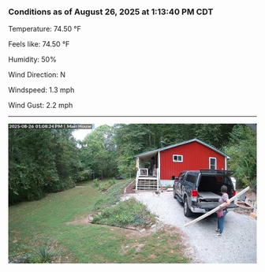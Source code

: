 ### Conditions as of August 26, 2025 at 1:13:40 PM CDT 

Temperature: 74.50 &deg;F

Feels like: 74.50 &deg;F

Humidity: 50%

Wind Direction: N

Windspeed: 1.3 mph

Wind Gust: 2.2 mph

---

<img src="./images/latest.jpeg"/>


